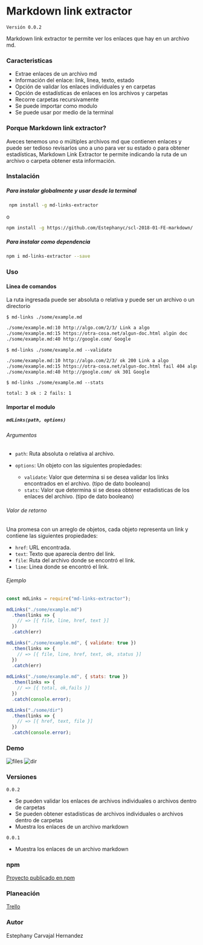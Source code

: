 # Markdown link extractor
`Versión 0.0.2 `

Markdown link extractor te permite ver los enlaces que hay en un archivo md.

### Caracteristicas

- Extrae enlaces de un archivo md
- Información del enlace:
  link, linea, texto, estado
- Opción de validar los enlaces individuales y en carpetas 
- Opción de estadísticas de enlaces en los archivos y carpetas
- Recorre carpetas recursivamente
- Se puede importar como modulo
- Se puede usar por medio de la terminal

### Porque Markdown link extractor?

Aveces tenemos uno o múltiples archivos md que contienen enlaces y puede ser tedioso revisarlos uno a uno para ver su estado o para obtener estadísticas, Markdown Link Extractor te permite indicando la ruta de un archivo o carpeta obtener esta información.

### Instalación

##### Para instalar globalmente y usar desde la terminal
```bash
 npm install -g md-links-extractor
 ```
 o
```bash
npm install -g https://github.com/Estephanyc/scl-2018-01-FE-markdown/
```
##### Para instalar como dependencia
```bash
npm i md-links-extractor --save
```
### Uso

#### Linea de comandos
La ruta ingresada puede ser absoluta o relativa y puede ser un archivo o un directorio

`$ md-links ./some/example.md`
```sh
./some/example.md:10 http://algo.com/2/3/ Link a algo
./some/example.md:15 https://otra-cosa.net/algun-doc.html algún doc
./some/example.md:40 http://google.com/ Google
```

`$ md-links ./some/example.md --validate`
```sh
./some/example.md:10 http://algo.com/2/3/ ok 200 Link a algo
./some/example.md:15 https://otra-cosa.net/algun-doc.html fail 404 algún doc
./some/example.md:40 http://google.com/ ok 301 Google
```
`$ md-links ./some/example.md --stats`
```sh
total: 3 ok : 2 fails: 1
```

#### Importar el modulo

##### `mdLinks(path, options)`
###### Argumentos

- `path`: Ruta absoluta o relativa al archivo.

- `options`: Un objeto con las siguientes propiedades:
  - `validate`: Valor que determina si se desea validar los links encontrados en el archivo. (tipo de dato booleano)
  - `stats`: Valor que determina si se desea obtener estadisticas de los enlaces del archivo. (tipo de dato booleano)

###### Valor de retorno

Una promesa con un arreglo  de objetos, cada objeto representa un link y contiene las siguientes propiedades:

- `href`: URL encontrada.
- `text`: Texto que aparecía dentro del link.
- `file`: Ruta del archivo donde se encontró el link.
- `line`: Linea donde se encontró el link.

###### Ejemplo
```js
const mdLinks = require("md-links-extractor");

mdLinks("./some/example.md")
  .then(links => {
    // => [{ file, line, href, text }]
  })
  .catch(err)

mdLinks("./some/example.md", { validate: true })
  .then(links => {
    // => [{ file, line, href, text, ok, status }]
  })
  .catch(err)
  
mdLinks("./some/example.md", { stats: true })
  .then(links => {
    // => [{ total, ok,fails }]
  })
  .catch(console.error);

mdLinks("./some/dir")
  .then(links => {
    // => [{ href, text, file }]
  })
  .catch(console.error);
  ```
  
### Demo
![files](https://user-images.githubusercontent.com/38702172/44786053-4a398700-ab69-11e8-93c2-d914bd73a0a6.gif)
![dir](https://user-images.githubusercontent.com/38702172/44786065-57ef0c80-ab69-11e8-80b5-4607c2579ffa.gif)

### Versiones
`0.0.2`
- Se pueden validar los enlaces de archivos individuales o archivos dentro de carpetas
- Se pueden obtener estadisticas de archivos individuales o archivos dentro de carpetas
- Muestra los enlaces de un archivo markdown  

`0.0.1` 
- Muestra los enlaces de un archivo markdown 

### npm
[Proyecto publicado en npm](https://www.npmjs.com/package/md-links-extractor)

### Planeación
[Trello](https://trello.com/b/rOVgvZNp/markdown)

### Autor
Estephany Carvajal Hernandez
